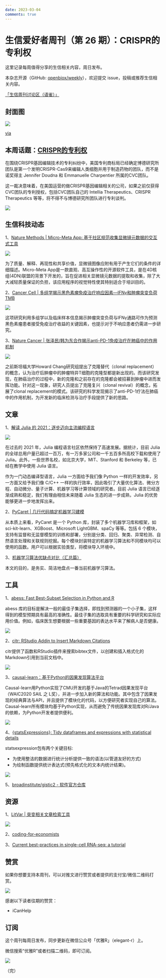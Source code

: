 ```yaml
---
date: 2023-03-04
comments: true
---
```


# 生信爱好者周刊（第 26 期）：CRISPR的专利权

这里记录每周值得分享的生信相关内容，周日发布。

本杂志开源（GitHub: [openbiox/weekly](https://github.com/openbiox/weekly)），欢迎提交 issue，投稿或推荐生信相关内容。

[「生信周刊讨论区（语雀）」](https://www.yuque.com/shixiangwang/bioinfo)

## 封面图

![](https://files.mdnice.com/user/4331/f7520639-5d0e-45e7-a155-16a76e1a9140.jpeg)

[via](https://twitter.com/NatRevImmunol/status/1502227036445847554/photo/1)


## 本周话题：[CRISPR的专利权](https://mp.weixin.qq.com/s/iAIOpUfW5DwIzuHel4fq8A)

在围绕CRISPR基因编辑技术的专利纠纷中，美国专利商标局已经确定博德研究所团队是第一个发明CRISPR-Cas9来编辑人类细胞并用于制造药物的团队，而不是诺奖得主 Jennifer Doudna 和 Emmanuelle Charpentier 所属的CVC团队。

这一裁决意味着，在美国运营的做CRISPR基因编辑相关的公司，如果之前仅获得CVC团队的专利授权，包括CVC团队自己的 Intellia Therapeutics、CRISPR Therapeutics 等等，将不得不与博德研究所团队进行专利谈判。


![](https://files.mdnice.com/user/4331/aa505389-e54c-4282-aebd-e5699eb9d5b6.png)



## 生信科技动态

1、[Nature Methods | Micro-Meta App: 基于社区规范收集显微镜元数据的交互式工具](https://www.nature.com/articles/s41592-021-01315-z)


![](https://files.mdnice.com/user/4331/0d0a0cc3-4401-42e5-976a-840a0f26f9dd.png)


为了质量、解释、再现性和共享价值，显微镜图像应附有用于产生它们的条件的详细描述。Micro-Meta App是一款直观、高互操作性的开源软件工具，是在4D核组(4DN)联盟的背景下开发的，旨在促进相关显微镜元数据的提取和收集，除了大大减轻质量保证的负担，该应用程序的视觉特性使其特别适合于培训目的。

2、[Cancer Cell | 多组学揭示黑色素瘤免疫治疗响应因素—IFNγ和肿瘤突变负荷TMB](https://mp.weixin.qq.com/s/0n1oZ6rKuKjdt6RrU79wJQ)


![](https://files.mdnice.com/user/4331/89a9d05f-7632-4dbd-99ab-c452e58a7ca4.png)

这项研究利用多组学以及临床样本信息揭示肿瘤突变负荷与IFNγ通路可作为预测黑色素瘤患者接受免疫治疗收益的关键因素，也提示对于不响应患者仍需进一步研究。

3、[Nature Cancer | 张泽民/韩为东合作揭示anti-PD-1免疫治疗在肺癌中的作用机制](https://mp.weixin.qq.com/s/7y-wAE-s4WcQa5YqqwJq9A)


![](https://files.mdnice.com/user/4331/741007f6-daf3-48ba-ba05-f5c7c9e7b397.png)


之前斯坦福大学Howard Chang研究组提出了克隆替代（clonal replacement）的概念，认为治疗后肿瘤中的肿瘤特异T细胞的克隆型都是新出现的。而该研究发现，在肺癌治疗的过程中，新的克隆和之前存在的克隆都会被招募到肿瘤中进而发挥功能。针对这一现象，研究人员提出了克隆复兴（clonal revival）的概念，拓展了clonal replacement的模式。该研究的科学发现揭示了anti-PD-1疗法在肺癌中的作用机制，为开发新的临床检测与治疗手段提供了新的思路。


## 文章

1、[解读 Julia 的 2021：逐步迈向主流编程语言]()


![](https://files.mdnice.com/user/4331/d2ce2615-b062-456d-8d88-5f6b96928515.png)

在过去的 2021 年，Julia 编程语言社区依然保持了高速发展。据统计，目前 Julia 的全球总用户量已超过一百万，有一万多家公司和一千五百多所高校下载和使用了 Julia。此外，一些世界名校，如北京大学，MIT、Stanford 和 Berkeley 等，已经在教学中使用 Julia 语言。

作为一门动态编译型语言，Julia 一方面给予我们像 Python 一样的开发效率，另一方面又给予我们像 C/C++ 一样的执行效率，因此吸引了大量优化算法、微分方程、自动微分、量子计算、机器学习等计算领域的研究者。目前 Julia 语言已经逐渐成熟和稳定，我们有理由相信未来随着 Julia 生态的进一步成熟，Julia 的优势能够更进一步地发挥出来。

2、[PyCaret | 几行代码搞定机器学习建模](https://mp.weixin.qq.com/s/TxFMDROzS0Z33j6XxP4JjQ)

从本质上来看，PyCaret 是一个 Python 库，封装了多个机器学习库和框架，如 sci-kit-learn、XGBoost、Microsoft LightGBM、spaCy 等等。包括 6 个模块，支持有监督和无监督模型的训练和部署，分别是分类、回归、聚类、异常检测、自然语言处理和关联规则挖掘。每个模块封装特定的机器学习算法和不同模块均可以使用的函数。用户可以根据实验类型，将模块导入环境中。

3、[机器学习算法优缺点对比（汇总篇）](https://mp.weixin.qq.com/s/n0pvDC_aE8RzRSBndqPllw)

本文的目的，是务实、简洁地盘点一番当前机器学习算法。

## 工具

1、[abess: Fast Best-Subset Selection in Python and R](https://github.com/abess-team/abess)

abess 库的目标是解决一般的最佳子集选择，即找到预测器的一个小子集，这样得到的模型预期具有最高的准确性。最佳子集的选取具有重要的科学研究和实际应用价值。例如，临床医生想要根据一些重要基因的表达水平来了解病人是否健康。

![](https://files.mdnice.com/user/4331/200b3023-0bea-4ed7-b0d4-5c5f05a388d0.png)

2、[citr: RStudio Addin to Insert Markdown Citations](https://github.com/crsh/citr)

citr提供了函数和RStudio插件来搜索bibtex文件，以创建和插入格式化的Markdown引用到当前文档中。

![](https://files.mdnice.com/user/4331/90941eda-7c70-4701-b2f9-9fda6a0bb06a.png)

3、[causal-learn：基于Python的因果发现算法平台](https://mp.weixin.qq.com/s/6ugyoAsXlT_aaROgqefiog)

Causal-learn用Python实现了CMU开发的基于Java的Tetrad因果发现平台（WAIC2020 SAIL 之 L奖），并进一步加入新的算法和功能。其中包含了因果发现的经典算法与API，并且提供了模块化的代码，以方便研究者实现自己的算法。Causal-learn所有模块均基于Python实现，从而避免了传统因果发现库对R/Java的依赖，为Python开发者提供便利。

![](https://files.mdnice.com/user/4331/8fb454af-725d-4673-a48a-6a11a5f2d991.png)

4、[{statsExpressions}: Tidy dataframes and expressions with statistical details](https://indrajeetpatil.github.io/statsExpressions/)

statsexpression包有两个关键目标:

- 为使用整洁的数据进行统计分析提供一致的语法(以管道友好的方式)
- 为绘制函数提供统计表达式(预先格式化的文本内统计结果)。

![](https://files.mdnice.com/user/4331/cbacc3bc-6372-4d25-9bcb-2396646cfdfd.png)

5、[broadinstitute/gistic2 - 软件官方仓库](https://github.com/broadinstitute/gistic2) 


## 资源

1、[LitVar | 突变相关文章检索工具](https://mp.weixin.qq.com/s/MVGFahqpnAqGtuQrmefL9g)


![](https://files.mdnice.com/user/4331/f0450cce-b36f-44a9-ac3b-54390b45aba3.png)

2、[coding-for-economists](https://github.com/aeturrell/coding-for-economists)

3、[Current best-practices in single-cell RNA-seq: a tutorial](https://github.com/theislab/single-cell-tutorial)


## 赞赏

如果你想要支持本周刊，可以对推文进行赞赏或者提供的支付宝/微信二维码打赏。

![](https://cdn.nlark.com/yuque/0/2022/png/471931/1648291334186-bd3390be-c83c-4396-aabd-ca39f588c15d.png)

感谢以下读者往期的赞赏：

- iCanHelp

## 订阅

这个周刊每周日发布，同步更新在微信公众号「优雅R」（elegant-r）上。

微信搜索“优雅R”或者扫描二维码，即可订阅。

![](https://cdn.nlark.com/yuque/0/2022/png/471931/1648306398708-897e7ad4-6008-40f8-9200-ddee834b09a7.png)

（完）

